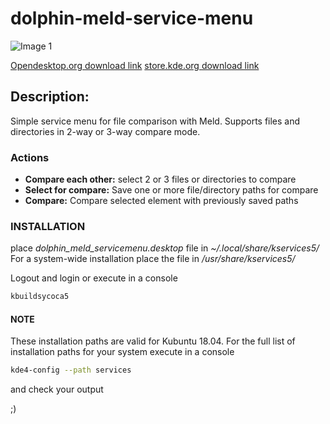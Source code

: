 # dolphin-meld-service-menu

![Image 1](https://raw.githubusercontent.com/ivavis/dolphin-meld-service-menu/master/screenshot/meld-compare-menu-1.png)

[Opendesktop.org download link](https://www.opendesktop.org/p/1100882)
[store.kde.org download link](https://store.kde.org/p/1100882)

## Description: 

Simple service menu for file comparison with Meld.
Supports files and directories in 2-way or 3-way compare mode.

### Actions
* **Compare each other:** select 2 or 3 files or directories to compare
* **Select for compare:** Save one or more file/directory paths for compare
* **Compare:** Compare selected element with previously saved paths


### INSTALLATION
place *dolphin_meld_servicemenu.desktop* file in *~/.local/share/kservices5/*
For a system-wide installation place the file in */usr/share/kservices5/*

Logout and login or execute in a console
```bash
kbuildsycoca5
```

#### NOTE
These installation paths are valid for Kubuntu 18.04.
For the full list of installation paths for your system execute in a console 
```bash
kde4-config --path services
```
and check your output

;)
